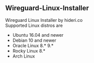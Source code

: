 ## Wireguard-Linux-Installer
Wireguard Linux Installer by hideri.co  
Supported Linux distros are
- Ubuntu 16.04 and newer
- Debian 10 and newer
- Oracle Linux 8.* 9.*
- Rocky Linux 8.*
- Arch Linux
